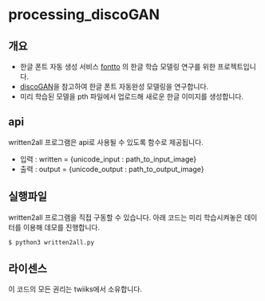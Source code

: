 processing_discoGAN
===========================

개요
---------------------------

- 한글 폰트 자동 생성 서비스 [fontto](http://fontto.creatorlink.net/) 의 한글 학습 모델링 연구를 위한 프로젝트입니다.
- [discoGAN](https://arxiv.org/abs/1703.05192)을 참고하여 한글 폰트 자동완성 모델링을 연구합니다.
- 미리 학습된 모델을 pth 파일에서 업로드해 새로운 한글 이미지를 생성합니다.

api
---------------------------

written2all 프로그램은 api로 사용될 수 있도록 함수로 제공됩니다.

- 입력 : written = {unicode_input : path_to_input_image}
- 출력 : output = {unicode_output : path_to_output_image}

실행파일
---------------------------
written2all 프로그램을 직접 구동할 수 있습니다.
아래 코드는 미리 학습시켜놓은 데이터를 이용해 데모를 진행합니다.

    $ python3 written2all.py

라이센스
----------------------------
이 코드의 모든 권리는 twiiks에서 소유합니다.
